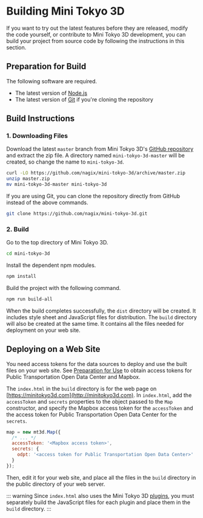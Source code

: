 # Building Mini Tokyo 3D

If you want to try out the latest features before they are released, modify the code yourself, or contribute to Mini Tokyo 3D development, you can build your project from source code by following the instructions in this section.

## Preparation for Build

The following software are required.

- The latest version of [Node.js](https://nodejs.org)
- The latest version of [Git](https://git-scm.com) if you're cloning the repository

## Build Instructions

### 1. Downloading Files

Download the latest `master` branch from Mini Tokyo 3D's [GitHub repository](https://github.com/nagix/mini-tokyo-3d) and extract the zip file. A directory named `mini-tokyo-3d-master` will be created, so change the name to `mini-tokyo-3d`.

```bash
curl -LO https://github.com/nagix/mini-tokyo-3d/archive/master.zip
unzip master.zip
mv mini-tokyo-3d-master mini-tokyo-3d
```

If you are using Git, you can clone the repository directly from GitHub instead of the above commands.

```bash
git clone https://github.com/nagix/mini-tokyo-3d.git
```

### 2. Build

Go to the top directory of Mini Tokyo 3D.

```bash
cd mini-tokyo-3d
```

Install the dependent npm modules.

```bash
npm install
```

Build the project with the following command.

```bash
npm run build-all
```

When the build completes successfully, the `dist` directory will be created. It includes style sheet and JavaScript files for distribution. The `build` directory will also be created at the same time. It contains all the files needed for deployment on your web site.

## Deploying on a Web Site

You need access tokens for the data sources to deploy and use the built files on your web site. See [Preparation for Use](./integration.md#preparation-for-use) to obtain access tokens for Public Transportation Open Data Center and Mapbox.

The `index.html` in the `build` directory is for the web page on [https://minitokyo3d.com](http://minitokyo3d.com). In `index.html`, add the `accessToken` and `secrets` properties to the object passed to the `Map` constructor, and specify the Mapbox access token for the `accessToken` and the access token for Public Transportation Open Data Center for the `secrets`.

```js
map = new mt3d.Map({
  /* ... */
  accessToken: '<Mapbox access token>',
  secrets: {
    odpt: '<access token for Public Transportation Open Data Center>'
  }
});
```

Then, edit it for your web site, and place all the files in the `build` directory in the public directory of your web server.

::: warning
Since `index.html` also uses the Mini Tokyo 3D [plugins](../user-guide/plugins.md), you must separately build the JavaScript files for each plugin and place them in the `build` directory.
:::
